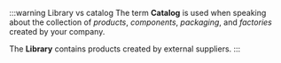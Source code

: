 :::warning Library vs catalog
The term **Catalog** is used when speaking about the collection of _products_, _components_, _packaging_, and _factories_ created by your company.

The **Library** contains products created by external suppliers.
:::
